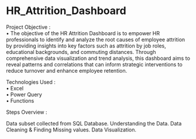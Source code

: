 # HR_Attrition_Dashboard

Project Objective :                                                                                                                                                                                            
• The objective of the HR Attrition Dashboard is to empower HR professionals to identify and analyze the root causes of employee attrition by providing insights into key factors such as attrition by job 
roles, educational backgrounds, and commuting distances. Through comprehensive data visualization and trend analysis, this dashboard aims to reveal patterns and correlations that can inform strategic interventions to reduce turnover and enhance employee retention.                                                                                                                                                              

Technologies Used :                                                                                                                                                                                             
• Excel                                                                                                                                                                                                        
• Power Query                                                                                                                                                                                                  
• Functions                                                                                                                                                                                                     

Steps Overview :

Data subset collected from SQL Database.
Understanding the Data.
Data Cleaning & Finding Missing values.
Data Visualization.
